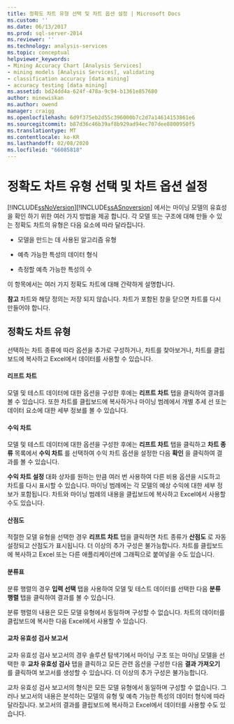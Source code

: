 ```yaml
---
title: 정확도 차트 유형 선택 및 차트 옵션 설정 | Microsoft Docs
ms.custom: ''
ms.date: 06/13/2017
ms.prod: sql-server-2014
ms.reviewer: ''
ms.technology: analysis-services
ms.topic: conceptual
helpviewer_keywords:
- Mining Accuracy Chart [Analysis Services]
- mining models [Analysis Services], validating
- classification accuracy [data mining]
- accuracy testing [data mining]
ms.assetid: bd24dd4a-624f-478a-9c94-b1361e857680
author: minewiskan
ms.author: owend
manager: craigg
ms.openlocfilehash: 6d9f375eb2d55c396000b7c2d7a14614153861e6
ms.sourcegitcommit: b87d36c46b39af8b929ad94ec707dee8800950f5
ms.translationtype: MT
ms.contentlocale: ko-KR
ms.lasthandoff: 02/08/2020
ms.locfileid: "66085818"
---
```

# <a name="choose-an-accuracy-chart-type-and-set-chart-options"></a>정확도 차트 유형 선택 및 차트 옵션 설정
  [!INCLUDE[ssNoVersion](../../includes/ssnoversion-md.md)][!INCLUDE[ssASnoversion](../../includes/ssasnoversion-md.md)] 에서는 마이닝 모델의 유효성을 확인 하기 위한 여러 가지 방법을 제공 합니다. 각 모델 또는 구조에 대해 만들 수 있는 정확도 차트의 유형은 다음 요소에 따라 달라집니다.  
  
-   모델을 만드는 데 사용된 알고리즘 유형  
  
-   예측 가능한 특성의 데이터 형식  
  
-   측정할 예측 가능한 특성의 수  
  
 이 항목에서는 여러 가지 정확도 차트에 대해 간략하게 설명합니다.  
  
 **참고** 차트와 해당 정의는 저장 되지 않습니다. 차트가 포함된 창을 닫으면 차트를 다시 만들어야 합니다.  
  
## <a name="accuracy-chart-types"></a>정확도 차트 유형  
 선택하는 차트 종류에 따라 옵션을 추가로 구성하거나, 차트를 찾아보거나, 차트를 클립보드에 복사하고 Excel에서 데이터를 사용할 수 있습니다.  
  
#### <a name="lift-chart"></a>리프트 차트  
 모델 및 테스트 데이터에 대한 옵션을 구성한 후에는 **리프트 차트** 탭을 클릭하여 결과를 볼 수 있습니다. 또한 차트를 클립보드에 복사하거나 마이닝 범례에서 개별 추세 선 또는 데이터 요소에 대한 세부 정보를 볼 수 있습니다.  
  
#### <a name="profit-chart"></a>수익 차트  
 모델 및 테스트 데이터에 대한 옵션을 구성한 후에는 **리프트 차트** 탭을 클릭하고 **차트 종류** 목록에서 **수익 차트** 를 선택하여 수익 차트 옵션을 설정한 다음 **확인** 을 클릭하여 결과를 볼 수 있습니다.  
  
 
  **수익 차트 설정** 대화 상자를 원하는 만큼 여러 번 사용하여 다른 비용 옵션을 시도하고 차트를 다시 표시할 수 있습니다. 마이닝 범례에는 각 모델의 예상 수익에 대한 세부 정보가 포함됩니다. 차트와 마이닝 범례의 내용을 클립보드에 복사하고 Excel에서 사용할 수도 있습니다.  
  
#### <a name="scatter-plot"></a>산점도  
 적절한 모델 유형을 선택한 경우 **리프트 차트** 탭을 클릭하면 차트 종류가 **산점도** 로 자동 설정되고 산점도가 표시됩니다. 더 이상의 추가 구성은 불가능합니다. 차트를 클립보드에 복사하고 Excel 또는 다른 애플리케이션에 그래픽으로 붙여넣을 수도 있습니다.  
  
#### <a name="classification-matrix"></a>분류표  
 분류 행렬의 경우 **입력 선택** 탭을 사용하여 모델 및 테스트 데이터를 선택한 다음 **분류 행렬** 탭을 클릭하여 결과를 볼 수 있습니다.  
  
 분류 행렬의 내용은 모든 모델 유형에서 동일하며 구성할 수 없습니다. 차트의 데이터를 클립보드에 복사한 다음 Excel에서 사용할 수 있습니다.  
  
#### <a name="cross-validation-report"></a>교차 유효성 검사 보고서  
 교차 유효성 검사 보고서의 경우 솔루션 탐색기에서 마이닝 구조 또는 마이닝 모델을 선택한 후 **교차 유효성 검사** 탭을 클릭하고 모든 관련 옵션을 구성한 다음 **결과 가져오기** 를 클릭하여 보고서를 생성할 수 있습니다. 더 이상의 추가 구성은 불가능합니다.  
  
 교차 유효성 검사 보고서의 형식은 모든 모델 유형에서 동일하며 구성할 수 없습니다. 그러나 보고서의 내용은 분석하는 모델의 유형 및 예측 가능한 특성의 데이터 형식에 따라 달라집니다. 보고서의 결과를 클립보드에 복사하고 Excel에서 데이터를 사용할 수도 있습니다.  
  
  
